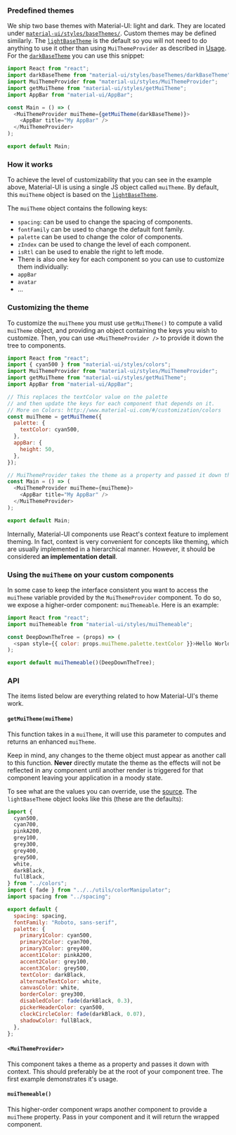 ### Predefined themes

We ship two base themes with Material-UI: light and dark. They are located
under [`material-ui/styles/baseThemes/`](https://github.com/callemall/material-ui/blob/master/src/styles/baseThemes/).
Custom themes may be defined similarly.
The [`lightBaseTheme`](https://github.com/callemall/material-ui/blob/master/src/styles/baseThemes/lightBaseTheme.js)
is the default so you will not need to do anything to use it other than using `MuiThemeProvider` as described in [Usage](/#/get-started/usage).
For the [`darkBaseTheme`](https://github.com/callemall/material-ui/blob/master/src/styles/baseThemes/darkBaseTheme.js) you can use this snippet:

```js
import React from "react";
import darkBaseTheme from "material-ui/styles/baseThemes/darkBaseTheme";
import MuiThemeProvider from "material-ui/styles/MuiThemeProvider";
import getMuiTheme from "material-ui/styles/getMuiTheme";
import AppBar from "material-ui/AppBar";

const Main = () => (
  <MuiThemeProvider muiTheme={getMuiTheme(darkBaseTheme)}>
    <AppBar title="My AppBar" />
  </MuiThemeProvider>
);

export default Main;
```

### How it works

To achieve the level of customizability that you can see in the example above,
Material-UI is using a single JS object called `muiTheme`.
By default, this `muiTheme` object is based on the
[`lightBaseTheme`](https://github.com/callemall/material-ui/blob/master/src/styles/baseThemes/lightBaseTheme.js).

The `muiTheme` object contains the following keys:

- `spacing`: can be used to change the spacing of components.
- `fontFamily` can be used to change the default font family.
- `palette` can be used to change the color of components.
- `zIndex` can be used to change the level of each component.
- `isRtl` can be used to enable the right to left mode.
- There is also one key for each component so you can use to customize them individually:
- `appBar`
- `avatar`
- ...

### Customizing the theme

To customize the `muiTheme` you must use `getMuiTheme()` to compute a valid `muiTheme` object,
and providing an object containing the keys you wish to customize.
Then, you can use `<MuiThemeProvider />` to provide it down the tree to components.

```js
import React from "react";
import { cyan500 } from "material-ui/styles/colors";
import MuiThemeProvider from "material-ui/styles/MuiThemeProvider";
import getMuiTheme from "material-ui/styles/getMuiTheme";
import AppBar from "material-ui/AppBar";

// This replaces the textColor value on the palette
// and then update the keys for each component that depends on it.
// More on Colors: http://www.material-ui.com/#/customization/colors
const muiTheme = getMuiTheme({
  palette: {
    textColor: cyan500,
  },
  appBar: {
    height: 50,
  },
});

// MuiThemeProvider takes the theme as a property and passed it down the hierarchy.
const Main = () => (
  <MuiThemeProvider muiTheme={muiTheme}>
    <AppBar title="My AppBar" />
  </MuiThemeProvider>
);

export default Main;
```

Internally, Material-UI components use React's context feature to implement theming.
In fact, context is very convenient for concepts like theming, which are usually
implemented in a hierarchical manner.
However, it should be considered **an implementation detail**.

### Using the `muiTheme` on your custom components

In some case to keep the interface consistent you want to access the `muiTheme`
variable provided by the `MuiThemeProvider` component.
To do so, we expose a higher-order component: `muiThemeable`.
Here is an example:

```js
import React from "react";
import muiThemeable from "material-ui/styles/muiThemeable";

const DeepDownTheTree = (props) => (
  <span style={{ color: props.muiTheme.palette.textColor }}>Hello World!</span>
);

export default muiThemeable()(DeepDownTheTree);
```

### API

The items listed below are everything related to how Material-UI's theme work.

#### `getMuiTheme(muiTheme)`

This function takes in a `muiTheme`, it will use this parameter to computes and returns an enhanced `muiTheme`.

Keep in mind, any changes to the theme object must appear as another call
to this function.
**Never** directly mutate the theme as the effects will not be reflected in any component
until another render is triggered for that component leaving your application
in a moody state.

To see what are the values you can override, use the
[source](https://github.com/callemall/material-ui/blob/master/src/styles/getMuiTheme.js).
The `lightBaseTheme` object looks like this (these are the defaults):

```js
import {
  cyan500,
  cyan700,
  pinkA200,
  grey100,
  grey300,
  grey400,
  grey500,
  white,
  darkBlack,
  fullBlack,
} from "../colors";
import { fade } from "../../utils/colorManipulator";
import spacing from "../spacing";

export default {
  spacing: spacing,
  fontFamily: "Roboto, sans-serif",
  palette: {
    primary1Color: cyan500,
    primary2Color: cyan700,
    primary3Color: grey400,
    accent1Color: pinkA200,
    accent2Color: grey100,
    accent3Color: grey500,
    textColor: darkBlack,
    alternateTextColor: white,
    canvasColor: white,
    borderColor: grey300,
    disabledColor: fade(darkBlack, 0.3),
    pickerHeaderColor: cyan500,
    clockCircleColor: fade(darkBlack, 0.07),
    shadowColor: fullBlack,
  },
};
```

#### `<MuiThemeProvider>`

This component takes a theme as a property and passes it down with context.
This should preferably be at the root of your component tree. The first
example demonstrates it's usage.

#### `muiThemeable()`

This higher-order component wraps another component to provide a `muiTheme` property.
Pass in your component and it will return the wrapped component.
